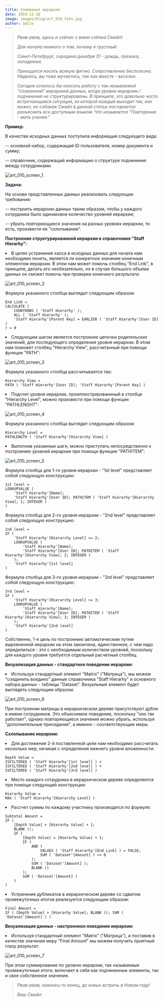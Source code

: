```yaml
---
title: Сломанная иерархия
date: 2019-12-18
image: images/blog/art_010_foto.jpg
author: Smile
---
```


> *Рвав-рвав, здесь и сейчас с вами собака Смайл!*
>
> *Для начала немного о том, почему я грустный:* 
>
> *Санкт-Петебрург, середина декабря (!) - дождь, грязюка, холоднюка.*
>
> *Приходится носить всякую фигню. Сопротивление бесполезно. Надеюсь, вы тоже мучаетесь, так как вместе - веселее.*
>
> *Сегодня хотелось бы описать работу с так называемой "сломанной" иерархией данных, когда уровни иерархии / подчинения не структурированы. В принципе, это довольно часто встречающаяся ситуация, из которой каждый выходит так, как может, но собакак Смайл в данной статье постарается разъяснить все доступным языком. Что называется "Повторение - мать учения."*


**Пример:**

В качестве исходных данных поступила информация следующего вида: 

-- основной набор, содержащий ID пользователя, номер документа и сумму;

-- справочник, содержащий информацию о структуре подчинения между сотрудниками.

![art_010_screen_1](https://kkadikin.ru/images/blog/art_010_screen_1.jpg)


**Задача:**

На основе представленных данных реализовать следующие требования:

-- построить иерархию данных таким образом, чтобы у каждого сотрудника было одинаковое количество уровней иерархии;

-- убрать повторяющиеся значения на разных уровнях иерархии, то есть, произвести ее "схлопывание".


**Построение структурированной иерархии в справочнике "Staff Hierarhy":**

**<li>** В целях устранения хаоса в исходных данных для начала нам необходимо понять, является ли конкретное значение конечным элементом иерархии. В этом нам может помочь столбец "End Link", в принципе, делать его необязательно, но в случае большого объема данных он сможет помочь при проверке конечного результата:

![art_010_screen_2](https://kkadikin.ru/images/blog/art_010_screen_2.jpg)

Формула указанного столбца выглядит следующим образом:

```dax
End Link = 
CALCULATE (
    COUNTROWS ( 'Staff Hierarhy' );
    ALL ( 'Staff Hierarhy' );
    'Staff Hierarhy'[Parent Key] = EARLIER ( 'Staff Hierarhy'[User ID] )
) = 0
```

**<li>** Следующим шагом является построение цепочки родительских значений, для последующего определения уровня иерархии. В этом нам поможет столбец "Hierarchy View", рассчитанный при помощи функции "PATH":

![art_010_screen_3](https://kkadikin.ru/images/blog/art_010_screen_3.jpg)

Формула указанного столбца рассчитывается так:

```dax
Hierarchy View = 
PATH ( 'Staff Hierarhy'[User ID]; 'Staff Hierarhy'[Parent Key] )
```

**<li>** Подсчет уровня иерархии, проиллюстрированнный в столбце "Hierarchy Level", можно произвести при помощи функции "PATHLENGHT":

![art_010_screen_4](https://kkadikin.ru/images/blog/art_010_screen_4.jpg)

Формула указанного столбца выглядит следующим образом:

```dax
Hierarchy Level = 
PATHLENGTH ( 'Staff Hierarhy'[Hierarchy View] )
```

**<li>** Выполнив указанные шаги, можно приступать непосредственно к построению уровней иерархии при помощи функции "PATHITEM":

![art_010_screen_5](https://kkadikin.ru/images/blog/art_010_screen_5.jpg)

Формула столбца для 1-го уровня иерархии - "1st level" представляет собой следующую конструкцию:

```dax
1st level = 
LOOKUPVALUE (
    'Staff Hierarhy'[Name];
    'Staff Hierarhy'[User ID]; PATHITEM ( 'Staff Hierarhy'[Hierarchy View]; 1; INTEGER )
)
```

Формула столбца для 2-го уровня иерархии - "2nd level" представляет собой следующую конструкцию:

```dax
2nd level = 
IF (
    'Staff Hierarhy'[Hierarchy Level] >= 2;
    LOOKUPVALUE (
        'Staff Hierarhy'[Name];
        'Staff Hierarhy'[User ID]; PATHITEM ( 'Staff Hierarhy'[Hierarchy View]; 2; INTEGER )
    );
    'Staff Hierarhy'[1st level]
)
```

Формула столбца для 3-го уровня иерархии - "3rd level" представляет собой следующую конструкцию:

```dax
3rd level = 
IF (
    'Staff Hierarhy'[Hierarchy Level] >= 3;
    LOOKUPVALUE (
        'Staff Hierarhy'[Name];
        'Staff Hierarhy'[User ID]; PATHITEM ( 'Staff Hierarhy'[Hierarchy View]; 3; INTEGER )
    );
    'Staff Hierarhy'[2nd level]
)
```
Собственно, 1-я цель по построению автоматическим путем выровненной иерархии на этом закончена, единственное, с чем надо определиться - это с необходимым количеством уровней, поскольку для каждого уровня требуется отдельный расчетный столбец.


**Визуализация данных - стандартное поведение иерархии:**

**<li>** Используя стандартный элемент "Matrix" ("Матрица"), мы можем "соединить воедино" данные справочника "Staff Hierarhy" и основного набора данных - таблицы "Dataset". Визуальный элемент будет выглядеть следующим образом:

![art_010_screen_6](https://kkadikin.ru/images/blog/art_010_screen_6.jpg)


При построении матрицы в иерархическом дереве присутствуют дубли в имени сотрудников. Это объяснимое поведение, поскольку "оно так работает", однако повторяющиеся значения можно убрать, используя "дополнительные приседания", а именно - соответствующие меры.


**Схлопывание иерархии:**

**<li>** Для достижения 2-й поставленной цели нам необходимо рассчитать несколько мер, начиная с определения нижнего уровня вложенности:

```dax
Depth Value = 
ISFILTERED ( 'Staff Hierarhy'[1st level] ) + 
ISFILTERED ( 'Staff Hierarhy'[2nd level] ) + 
ISFILTERED ( 'Staff Hierarhy'[3rd level] )
```

**<li>** Место каждого сотрудника в иерархическом дереве определяется при помощи следующей конструкции:

```dax
Hierarhy Value = 
MAX ( 'Staff Hierarhy'[Hierarchy Level] )
```

**<li>** Рассчет суммы по каждому участнику производится по формуле: 

```dax
Subtotal Amount = 
IF (
    [Depth Value] > [Hierarhy Value] + 1;
    BLANK ();
    IF (
        [Depth Value] = [Hierarhy Value] + 1;
        IF (
            AND (
                VALUES ( 'Staff Hierarhy'[End Link] ) = FALSE;
                SUM ( 'Dataset'[Amount] ) <> 0
            );
            SUM ( 'Dataset'[Amount] );
            BLANK ()
        );
        SUM ( 'Dataset'[Amount] )
    )
)
```

**<li>** Устранение дубликатов в иерархическом дереве со сдвигом промежуточных итогов реализуется следующим образом:

```dax
Final Amount = 
IF ( [Depth Value] > [Hierarhy Value]; BLANK (); SUM ( 'Dataset'[Amount] ) )
```


**Визуализация данных - настроенное поведение иерархии:**

**<li>** Используя стандартный элемент "Matrix" ("Матрица"), и поставив в качестве значения меру "Final Amount" мы можем получить приятный глазу результат:

![art_010_screen_7](https://kkadikin.ru/images/blog/art_010_screen_7.jpg)

При этом суммирование по уровню иерархии, так называемые промежуточные итоги, включает в себя как подчиненные элементы, так и свое собственное значение.

> *Рвав-рвав, наконец-то конец, до новых встречь в Новом году!*
>
> *Ваш Смайл*